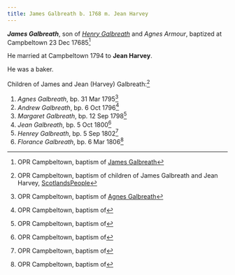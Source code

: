 ```yaml
---
title: James Galbreath b. 1768 m. Jean Harvey
---
```

***James Galbreath***, son of *[Henry Galbreath](galbreath-henry-1739.md)* and *Agnes Armour*, baptized at Campbeltown 23 Dec 17685[^james-birth]

He married at Campbeltown 1794 to **Jean Harvey**. 

He was a baker.

Children of James and Jean (Harvey) Galbreath:[^children]

1. *Agnes Galbreath*, bp. 31 Mar 1795[^agnes-birth]
2. *Andrew Galbreath*, bp. 6 Oct 1796[^andrew-birth]
3. *Margaret Galbreath*, bp. 12 Sep 1798[^margaret-birth]
4. *Jean Galbreath*, bp. 5 Oct 1800[^jean-birth]
5. *Henrey Galbreath*, bp. 5 Sep 1802[^henry-birth]
6. *Florance Galbreath*, bp. 6 Mar 1806[^florance-birth]

[^james-birth]: OPR Campbeltown, baptism of [James Galbreath](/sources/opr-campbeltown-births.md#1768-12-23-james-galbreath)

[^children]:  OPR Campbeltown, baptism of children of James Galbreath and Jean Harvey, [ScotlandsPeople](https://www.scotlandspeople.gov.uk/record-results?search_type=people&event=%28B%20OR%20C%20OR%20S%29&record_type%5B0%5D=opr_births&church_type=Old%20Parish%20Registers&dl_cat=church&dl_rec=church-births-baptisms&surname=galbreath&surname_so=exact&forename_so=starts&from_year=1790&to_year=1810&parent_names=james%20galbreath&parent_names_so=exact&parent_name_two=har&parent_name_two_so=starts&county=ARGYLL&record=Church%20of%20Scotland%20%28old%20parish%20registers%29%20Roman%20Catholic%20Church%20Other%20churches&rd_real_name%5B0%5D=CAMPBELTOWN%20%28LANDWARD%29%20OR%20CAMPBELTOWN%20%28BURGH%29%20OR%20CAMPBELTOWN&rd_display_name%5B0%5D=CAMPBELTOWN%20%28LANDWARD%29%7CCAMPBELTOWN%20%28BURGH%29%7CCAMPBELTOWN_CAMPBELTOWN&rd_label%5B0%5D=CAMPBELTOWN&rd_name%5B0%5D=CAMPBELTOWN%20%2ALANDWARD%2A%20OR%20CAMPBELTOWN%20%2ABURGH%2A%20OR%20CAMPBELTOWN&sort=asc&order=Date&field=year)


[^agnes-birth]: OPR Campbeltown, baptism of [Agnes Galbreath](/sources/opr-campbeltown-births.md#1795-03-31-agnes-galrbeath)

[^andrew-birth]: OPR Campbeltown, baptism of

[^margaret-birth]: OPR Campbeltown, baptism of

[^jean-birth]: OPR Campbeltown, baptism of

[^henry-birth]: OPR Campbeltown, baptism of

[^florance-birth]: OPR Campbeltown, baptism of
